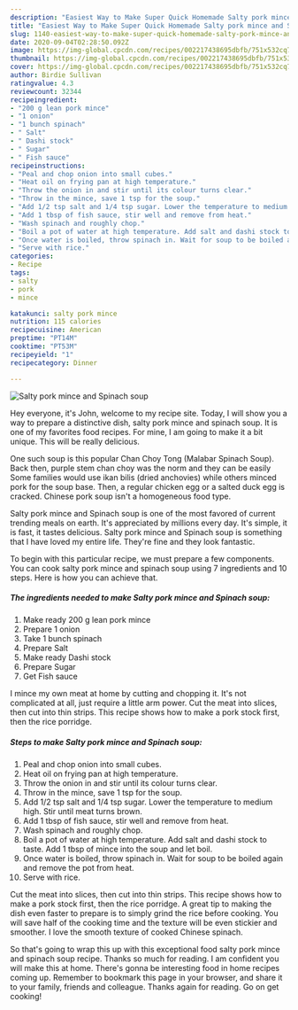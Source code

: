 ```yaml
---
description: "Easiest Way to Make Super Quick Homemade Salty pork mince and Spinach soup"
title: "Easiest Way to Make Super Quick Homemade Salty pork mince and Spinach soup"
slug: 1140-easiest-way-to-make-super-quick-homemade-salty-pork-mince-and-spinach-soup
date: 2020-09-04T02:28:50.092Z
image: https://img-global.cpcdn.com/recipes/002217438695dbfb/751x532cq70/salty-pork-mince-and-spinach-soup-recipe-main-photo.jpg
thumbnail: https://img-global.cpcdn.com/recipes/002217438695dbfb/751x532cq70/salty-pork-mince-and-spinach-soup-recipe-main-photo.jpg
cover: https://img-global.cpcdn.com/recipes/002217438695dbfb/751x532cq70/salty-pork-mince-and-spinach-soup-recipe-main-photo.jpg
author: Birdie Sullivan
ratingvalue: 4.3
reviewcount: 32344
recipeingredient:
- "200 g lean pork mince"
- "1 onion"
- "1 bunch spinach"
- " Salt"
- " Dashi stock"
- " Sugar"
- " Fish sauce"
recipeinstructions:
- "Peal and chop onion into small cubes."
- "Heat oil on frying pan at high temperature."
- "Throw the onion in and stir until its colour turns clear."
- "Throw in the mince, save 1 tsp for the soup."
- "Add 1/2 tsp salt and 1/4 tsp sugar. Lower the temperature to medium high. Stir until meat turns brown."
- "Add 1 tbsp of fish sauce, stir well and remove from heat."
- "Wash spinach and roughly chop."
- "Boil a pot of water at high temperature. Add salt and dashi stock to taste. Add 1 tbsp of mince into the soup and let boil."
- "Once water is boiled, throw spinach in. Wait for soup to be boiled again and remove the pot from heat."
- "Serve with rice."
categories:
- Recipe
tags:
- salty
- pork
- mince

katakunci: salty pork mince 
nutrition: 115 calories
recipecuisine: American
preptime: "PT14M"
cooktime: "PT53M"
recipeyield: "1"
recipecategory: Dinner

---
```



![Salty pork mince and Spinach soup](https://img-global.cpcdn.com/recipes/002217438695dbfb/751x532cq70/salty-pork-mince-and-spinach-soup-recipe-main-photo.jpg)

Hey everyone, it's John, welcome to my recipe site. Today, I will show you a way to prepare a distinctive dish, salty pork mince and spinach soup. It is one of my favorites food recipes. For mine, I am going to make it a bit unique. This will be really delicious.

One such soup is this popular Chan Choy Tong (Malabar Spinach Soup). Back then, purple stem chan choy was the norm and they can be easily Some families would use ikan bilis (dried anchovies) while others minced pork for the soup base. Then, a regular chicken egg or a salted duck egg is cracked. Chinese pork soup isn&#39;t a homogeneous food type.

Salty pork mince and Spinach soup is one of the most favored of current trending meals on earth. It's appreciated by millions every day. It's simple, it is fast, it tastes delicious. Salty pork mince and Spinach soup is something that I have loved my entire life. They're fine and they look fantastic.


To begin with this particular recipe, we must prepare a few components. You can cook salty pork mince and spinach soup using 7 ingredients and 10 steps. Here is how you can achieve that.

<!--inarticleads1-->

##### The ingredients needed to make Salty pork mince and Spinach soup:

1. Make ready 200 g lean pork mince
1. Prepare 1 onion
1. Take 1 bunch spinach
1. Prepare  Salt
1. Make ready  Dashi stock
1. Prepare  Sugar
1. Get  Fish sauce


I mince my own meat at home by cutting and chopping it. It&#39;s not complicated at all, just require a little arm power. Cut the meat into slices, then cut into thin strips. This recipe shows how to make a pork stock first, then the rice porridge. 

<!--inarticleads2-->

##### Steps to make Salty pork mince and Spinach soup:

1. Peal and chop onion into small cubes.
1. Heat oil on frying pan at high temperature.
1. Throw the onion in and stir until its colour turns clear.
1. Throw in the mince, save 1 tsp for the soup.
1. Add 1/2 tsp salt and 1/4 tsp sugar. Lower the temperature to medium high. Stir until meat turns brown.
1. Add 1 tbsp of fish sauce, stir well and remove from heat.
1. Wash spinach and roughly chop.
1. Boil a pot of water at high temperature. Add salt and dashi stock to taste. Add 1 tbsp of mince into the soup and let boil.
1. Once water is boiled, throw spinach in. Wait for soup to be boiled again and remove the pot from heat.
1. Serve with rice.


Cut the meat into slices, then cut into thin strips. This recipe shows how to make a pork stock first, then the rice porridge. A great tip to making the dish even faster to prepare is to simply grind the rice before cooking. You will save half of the cooking time and the texture will be even stickier and smoother. I love the smooth texture of cooked Chinese spinach. 

So that's going to wrap this up with this exceptional food salty pork mince and spinach soup recipe. Thanks so much for reading. I am confident you will make this at home. There's gonna be interesting food in home recipes coming up. Remember to bookmark this page in your browser, and share it to your family, friends and colleague. Thanks again for reading. Go on get cooking!
